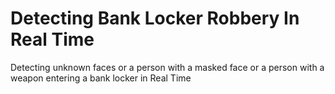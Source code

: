 # Detecting Bank Locker Robbery In Real Time
Detecting unknown faces or a person with a masked face or a person with a weapon entering a bank locker in Real Time
